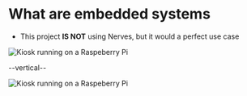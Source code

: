 # What are embedded systems

* This project **IS NOT** using Nerves, but it would a perfect use case

![Kiosk running on a Raspeberry Pi](/slides/images/toilet-raspbian.jpg) <!-- .element: class="inline-block mx-auto w-full object-cover md:h-full md:w-48" -->

--vertical--
<!-- .slide: data-background="black" -->

![Kiosk running on a Raspeberry Pi](/slides/images/toilet-raspbian-detail.jpg) <!--  .element: class="w-full" --> 
